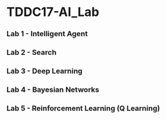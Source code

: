 # TDDC17-AI_Lab
### Lab 1 - Intelligent Agent
### Lab 2 - Search
### Lab 3 - Deep Learning 
### Lab 4 - Bayesian Networks
### Lab 5 - Reinforcement Learning (Q Learning)
